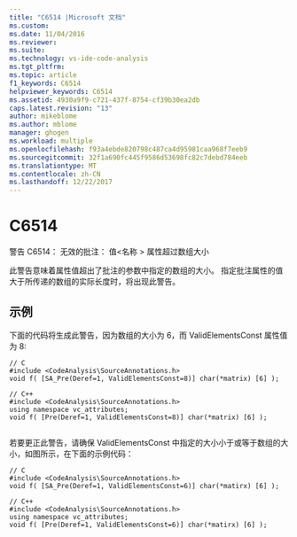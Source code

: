 ```yaml
---
title: "C6514 |Microsoft 文档"
ms.custom: 
ms.date: 11/04/2016
ms.reviewer: 
ms.suite: 
ms.technology: vs-ide-code-analysis
ms.tgt_pltfrm: 
ms.topic: article
f1_keywords: C6514
helpviewer_keywords: C6514
ms.assetid: 4930a9f9-c721-437f-8754-cf39b30ea2db
caps.latest.revision: "13"
author: mikeblome
ms.author: mblome
manager: ghogen
ms.workload: multiple
ms.openlocfilehash: f93a4ebde820798c487ca4d95981caa968f7eeb9
ms.sourcegitcommit: 32f1a690fc445f9586d53698fc82c7debd784eeb
ms.translationtype: MT
ms.contentlocale: zh-CN
ms.lasthandoff: 12/22/2017
---
```

# <a name="c6514"></a>C6514
警告 C6514： 无效的批注： 值\<名称 > 属性超过数组大小  
  
 此警告意味着属性值超出了批注的参数中指定的数组的大小。 指定批注属性的值大于所传递的数组的实际长度时，将出现此警告。  
  
## <a name="example"></a>示例  
 下面的代码将生成此警告，因为数组的大小为 6，而 ValidElementsConst 属性值为 8:  
  
```  
// C  
#include <CodeAnalysis\SourceAnnotations.h>  
void f( [SA_Pre(Deref=1, ValidElementsConst=8)] char(*matrix) [6] );  
  
// C++  
#include <CodeAnalysis\SourceAnnotations.h>  
using namespace vc_attributes;  
void f( [Pre(Deref=1, ValidElementsConst=8)] char(*matrix) [6] );  
  
```  
  
 若要更正此警告，请确保 ValidElementsConst 中指定的大小小于或等于数组的大小，如图所示，在下面的示例代码：  
  
```  
// C  
#include <CodeAnalysis\SourceAnnotations.h>  
void f( [SA_Pre(Deref=1, ValidElementsConst=6)] char(*matirx) [6] );  
  
// C++  
#include <CodeAnalysis\SourceAnnotations.h>  
using namespace vc_attributes;  
void f( [Pre(Deref=1, ValidElementsConst=6)] char(*matirx) [6] );   
```